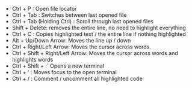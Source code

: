- Ctrl + P : Open file locator
- Ctrl + Tab : Switches between last opened file
- Ctrl + Tab (Holding Ctrl) : Scroll through last opened files
- Shift + Delete: removes the entire line, no need to highlight everything
- Ctrl + C : Copies highlighted text / the entire line if nothing highlighted
- Alt + Up/Down Arrow: Moves the line up / down
- Ctrl + Right/Left Arrow: Moves the cursor across words. 
- Ctrl + Shift + Right/Left Arrow: Moves the cursor across words and highlights words
- Ctrl + Shift + :` Opens a new terminal
- Ctrl + ‘ : Moves focus to the open terminal
- Ctrl + / : Comment / uncomment all highlighted code